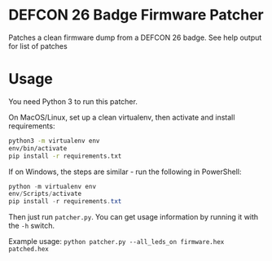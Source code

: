 # DEFCON 26 Badge Firmware Patcher

Patches a clean firmware dump from a DEFCON 26 badge. See help output for list of patches

# Usage

You need Python 3 to run this patcher.

On MacOS/Linux, set up a clean virtualenv, then activate and install requirements:

```bash
python3 -m virtualenv env
env/bin/activate
pip install -r requirements.txt
```

If on Windows, the steps are similar - run the following in PowerShell:
```PowerShell
python -m virtualenv env
env/Scripts/activate
pip install -r requirements.txt
```

Then just run `patcher.py`. You can get usage information by running it with the `-h` switch.

Example usage: `python patcher.py --all_leds_on firmware.hex patched.hex`
